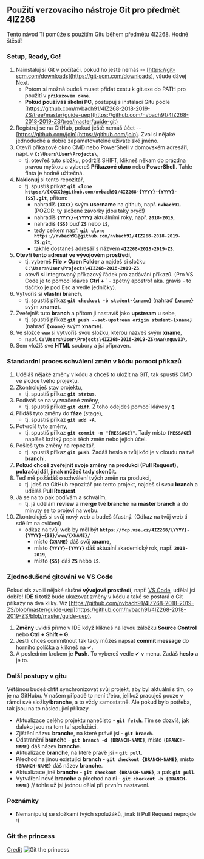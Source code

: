 ## Použití verzovacího nástroje Git pro předmět 4IZ268
Tento návod Ti pomůže s použitím Gitu během předmětu 4IZ268. Hodně štěstí!



### Setup, Ready, Go!
1. Nainstaluj si Git v počítači, pokud ho ještě nemáš -- [https://git-scm.com/downloads](https://git-scm.com/downloads), všude dávej Next.
    - Potom si možná budeš muset přidat cestu k git.exe do PATH pro použití v **`příkazovém okně`**.
    - **Pokud používáš školní PC**, postupuj s instalací Gitu podle [https://github.com/nvbach91/4IZ268-2018-2019-ZS/tree/master/guide-uep](https://github.com/nvbach91/4IZ268-2018-2019-ZS/tree/master/guide-git)
2. Registruj se na GitHub, pokud ještě nemáš účet -- [https://github.com/join](https://github.com/join). Zvol si nějaké jednoduché a dobře zapamatovatelné uživatelské jméno.
3. Otevři příkazové okno CMD nebo PowerShell v domovském adresáři, např. v **`C:\Users\User\Projects\`**, 
    - tj. otevřeš tuto složku, podržíš SHIFT, klikneš někam do prázdna pravou myškou a vybereš **Příkazové okno** nebo **PowerShell**. Tahle finta je hodně užitečná.
4. **Naklonuj** si tento repozitář, 
    - tj. spustíš příkaz **`git clone https://{XXXX}@github.com/nvbach91/4IZ268-{YYYY}-{YYYY}-{SS}.git`**, přitom: 
        - nahradíš **`{XXXX}`** svým **username** na github, např. **`nvbach91`**. (POZOR: ty složené závorky jdou taky pryč!)
        - nahradíš **`{YYYY}-{YYYY}`** aktuálními roky, např. **`2018-2019`**,
        - nahradíš **`{SS}`** buď **`ZS`** nebo **`LS`**,
        - tedy celkem např. **`git clone https://nvbach91@github.com/nvbach91/4IZ268-2018-2019-ZS.git`**,
        - takhle dostaneš adresář s názvem **`4IZ268-2018-2019-ZS`**.
5. **Otevři tento adresář ve vývojovém prostředí**, 
    - tj. vybereš **File > Open Folder** a najdeš si složku **`C:\Users\User\Projects\4IZ268-2018-2019-ZS`**.
    - otevři si integrovaný příkazový řádek pro zadávání příkazů. (Pro VS Code je to pomocí kláves **Ctrl + `** - zpětný apostrof aka. gravis - to tlačítko je pod Esc a vedle jedničky).
6. Vytvořiš si **vlastní branch**, 
    - tj. spustíš příkaz **`git checkout -b student-{xname}`** (nahraď **`{xname}`** svým **xname**).
7. Zveřejníš tuto **branch** a přitom ji nastavíš jako **upstream** u sebe, 
    - tj. spustíš příkaz **`git push --set-upstream origin student-{xname}`** (nahraď **`{xname}`** svým **xname**).
8. Ve složce **`www`** si vytvoříš svou složku, kterou nazveš svým **xname**, 
    - např. **`C:\Users\User\Projects\4IZ268-2018-2019-ZS\www\nguv03\`**.
9. Sem vložíš své **HTML** soubory a jsi připraven.



### Standardní proces schválení změn v kódu pomocí příkazů
1. Uděláš nějaké změny v kódu a chceš to uložit na GIT, tak spustíš CMD ve složce tvého projektu.
2. Zkontroluješ stav projektu,
    - tj. spustíš příkaz **`git status`**.
3. Podíváš se na vyznačené změny,
    - tj. spustíš příkaz **`git diff`**. Z toho odejdeš pomocí klávesy **`Q`**.
4. Přidáš tyto změny do **fáze** (stage),
    - tj. spustíš příkaz **`git add -A`**.
5. Potvrdíš tyto změny,
    - tj. spustíš příkaz **`git commit -m "{MESSAGE}"`**. Tady místo **`{MESSAGE}`** napíšeš krátký popis těch změn nebo jejich účel.
6. Pošleš tyto změny na repozitář,
    - tj. spustíš příkaz **`git push`**. Zadáš heslo a tvůj kód je v cloudu na tvé **branch**i.
7. **Pokud chceš zveřejnit svoje změny na produkci (Pull Request), pokračuj dál, jinak můžeš tady skončit.**
8. Teď mě požádáš o schválení tvých změn na produkci,
    - tj. jdeš na GitHub repozitář pro tento projekt, najdeš si svou **branch** a uděláš **Pull Request**.
9. Já se na to pak podívám a schválím,
    - tj. já udělám **review** a **merge** tvé **branch**e na **master branch** a do minuty se to projeví na webu.
10. Zkontroluješ si svůj nový web a budeš šťastný. (Odkaz na tvůj web ti sdělím na cvičení)
    - odkaz na tvůj web by měl být **`https://fcp.vse.cz/4IZ268/{YYYY}-{YYYY}-{SS}/www/{XNAME}/`**
        - místo **`{XNAME}`** dáš svůj **xname**,
        - místo **`{YYYY}-{YYYY}`** dáš aktuální akademický rok, např. **`2018-2019`**,
        - místo **`{SS}`** dáš **`ZS`** nebo **`LS`**.



### Zjednodušené gitování ve VS Code
Pokud sis zvolil nějaké slušné **vývojové prostředí**, např. [VS Code](https://code.visualstudio.com/download), udělal jsi dobře! **IDE** ti totiž bude ukazovat změny v kódu a také se postará o Git příkazy na dva kliky. Viz [https://github.com/nvbach91/4IZ268-2018-2019-ZS/blob/master/guide-uep](https://github.com/nvbach91/4IZ268-2018-2019-ZS/blob/master/guide-uep).
1. **Změny** uvidíš přímo v IDE když klikneš na levou záložku **Source Control** nebo **Ctrl + Shift + G**.
2. Jestli chceš commitnout tak tady můžeš napsat **commit message** do horního políčka a klikneš na ✔.
3. A posledním krokem je **Push**. To vybereš vedle ✔ v menu. Zadáš **heslo** a je to.



### Další postupy v gitu
Většinou budeš chtít synchronizovat svůj projekt, aby byl aktuální s tím, co je na GitHubu. V našem případě to není třeba, jelikož pracuješ pouze v rámci své složky/**branch**e, a to vždy samostatně. Ale pokud bylo potřeba, tak jsou na to následující příkazy.
- Aktualizace celého projektu nanečisto - **``git fetch``**. Tím se dozvíš, jak daleko jsou na tom tví spolužáci.
- Zjištění názvu **branch**e, na které právě jsi - **`git branch`**.
- Odstranění **branch**e - **`git branch -d {BRANCH-NAME}`**, místo **`{BRANCH-NAME}`** dáš název **branch**e.
- Aktualizace **branch**e, na které právě jsi - **`git pull`**.
- Přechod na jinou existující **branch** - **`git checkout {BRANCH-NAME}`**, místo **`{BRANCH-NAME}`** dáš název **branch**e.
- Aktualizace jiné **branch**e - **`git checkout {BRANCH-NAME}`**, a pak **`git pull`**.
- Vytváření nové **branch**e a přechod na ni - **`git checkout -b {BRANCH-NAME}`** // tohle už jsi jednou dělal při prvním nastavení.



### Poznámky
- Nemanipuluj se složkami tvých spolužáků, jinak ti Pull Request neprojde :)



### Git the princess
[Credit](https://toggl.com/programming-princess/)
![Git the princess](https://assets.toggl.com/images/toggl-how-to-save-the-princess-in-8-programming-languages-0c32e93f47f3f6401913846c4c184e3e.jpg)